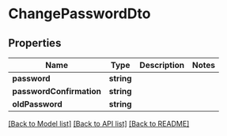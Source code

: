 # ChangePasswordDto

## Properties
Name | Type | Description | Notes
------------ | ------------- | ------------- | -------------
**password** | **string** |  | 
**passwordConfirmation** | **string** |  | 
**oldPassword** | **string** |  | 

[[Back to Model list]](../../README.md#documentation-for-models) [[Back to API list]](../../README.md#documentation-for-api-endpoints) [[Back to README]](../../README.md)


